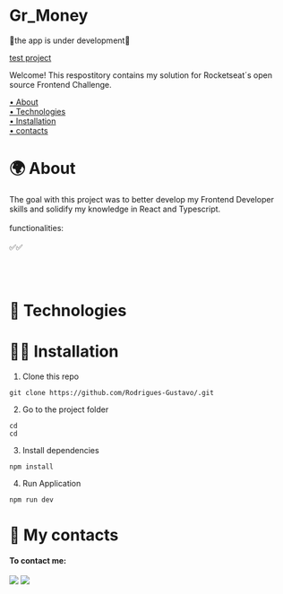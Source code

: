 # Gr_Money

<p>🚧the app is under development🚧</p>
<a href="">test project</a>

Welcome! This respostitory contains my solution for Rocketseat´s open source Frontend Challenge.

 <a href="#about">• About</a>
 </br>
  <a href="#technologies">• Technologies</a>
 </br>
 <a href="#installation">• Installation</a>
 </br>
 <a href="#contacts">• contacts</a>



 <h1 id="about"> 🌍 About </h1>

The goal with this project was to better develop my Frontend Developer skills and solidify my knowledge in React and Typescript.
</br></br>
functionalities:
</br></br>
✅✅


</br></br>

 <h1 id="technologies"> 🧠 Technologies</h1>


 <h1 id="installation"> 🧑‍💻 Installation</h1>

1. Clone this repo
```tsx
git clone https://github.com/Rodrigues-Gustavo/.git
```

2. Go to the project folder
```tsx
cd 
cd 
```
3. Install dependencies
```tsx
npm install
```

4. Run Application
```tsx
npm run dev
```

<h1 id="contacts"> 📩 My contacts</h1>

#### To contact me: 

 <div>
   <a href = "https://gustavorr001@gmail.com"><img src="https://img.shields.io/badge/-Gmail-%23333?style=for-the-badge&logo=gmail&logoColor=white" target="_blank"></a>
   <a href="https://www.linkedin.com/in/gusta-rodrigues" target="_blank"><img src="https://img.shields.io/badge/-LinkedIn-%230077B5?style=for-the-badge&logo=linkedin&logoColor=white" target="_blank"></a>
</div>
